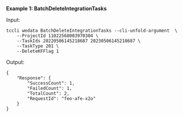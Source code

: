 **Example 1: BatchDeleteIntegrationTasks**



Input: 

```
tccli wedata BatchDeleteIntegrationTasks --cli-unfold-argument  \
    --ProjectId 11022568003970304 \
    --TaskIds 20220506145218687 20230506145218687 \
    --TaskType 201 \
    --DeleteKFFlag 1
```

Output: 
```
{
    "Response": {
        "SuccessCount": 1,
        "FailedCount": 1,
        "TotalCount": 2,
        "RequestId": "feo-afe-x2o"
    }
}
```

